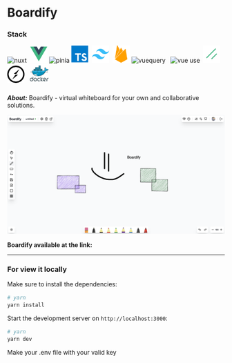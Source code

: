 # Boardify

### Stack
<div>
<img src="https://seeklogo.com/images/N/nuxt-logo-1CCC5F38FD-seeklogo.com.png" title="nuxt" alt="nuxt" width="45" height="35"/>&nbsp;
<img src="https://github.com/devicons/devicon/blob/master/icons/vuejs/vuejs-original.svg" title="vue" alt="vue" width="40" height="40"/>
<img src="https://pinia.vuejs.org/logo.svg" title="pinia" alt="pinia" width="40" height="40"/>
<img src="https://github.com/devicons/devicon/blob/master/icons/typescript/typescript-original.svg" title="ts" alt="ts" width="40" height="40"/>&nbsp;
<img src="https://github.com/devicons/devicon/blob/master/icons/tailwindcss/tailwindcss-original.svg" title="tailwind" alt="tailwind" width="40" height="40"/>&nbsp;
<img src="https://github.com/devicons/devicon/blob/master/icons/firebase/firebase-plain.svg" title="firebase" alt="firebase" width="40" height="40"/>
<img src="https://vue-query-next-gen.vercel.app/vue-query.png" title="vuequery" alt="vuequery" width="40" height="40"/>&nbsp;&nbsp;
<img src="https://seeklogo.com/images/V/vueuse-logo-C7294BFD15-seeklogo.com.png" title="vue use" alt="vue use" width="30" height="35"/>&nbsp;
<img src="/public/img/shadcn-logo.png" title="shadcn" alt="shadcn" width="40" height="40"/>&nbsp;
<img src="https://github.com/devicons/devicon/blob/master/icons/socketio/socketio-original.svg" title="socketio" alt="soketio" width="40" height="40"/>&nbsp;&nbsp;
<img src="https://github.com/devicons/devicon/blob/master/icons/docker/docker-original-wordmark.svg" title="docker" alt="docker" width="44" height="44"/>&nbsp;

###
___About:___ 
Boardify - virtual whiteboard for your own and collaborative solutions.

<img src="/public/about/boardify.png" title="index" alt="index" />
</div>


**Boardify available at the link:**

---

### For view it locally

Make sure to install the dependencies:

```bash
# yarn
yarn install
```

Start the development server on `http://localhost:3000`:

```bash
# yarn
yarn dev
```

Make your .env file with your valid key

